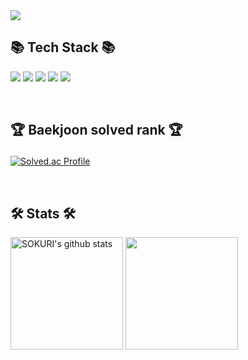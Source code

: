 <img src="https://capsule-render.vercel.app/api?type=waving&color=8A2BE2&height=180&section=header&text=Chiwang's_Github!&fontSize=36"/>

## 📚 Tech Stack 📚
<img src="https://img.shields.io/badge/Python-3776AB?style=flat&logo=Python&logoColor=white"/></a>
<img src="https://img.shields.io/badge/Java-007396?style=flat&logo=Java&logoColor=white" />
<img src="https://img.shields.io/badge/JavaScript-F7DF1E?style=flat&logo=JavaScript&logoColor=white" />
<img src="https://img.shields.io/badge/CSS3-1572B6?style=flat&logo=CSS3&logoColor=white" />
<img src="https://img.shields.io/badge/HTML5-E34F26?style=flat&logo=HTML5&logoColor=white"/></a>

<br/>

## <p>🏆 Baekjoon solved rank 🏆</p>
[![Solved.ac Profile](http://mazassumnida.wtf/api/v2/generate_badge?boj=chris2769)](https://solved.ac/chris2769)

<br/>

## 🛠️ Stats 🛠️

<div style="display: flex, height:180px">
<img align="center" style="height:180px" src="https://github-readme-stats.vercel.app/api?username=noxknow&show_icons=true&include_all_commits=true&theme=kacho_ga&hide_border=true" alt="SOKURI's github stats" />
<img align="center" style="height:180px" src="https://github-readme-stats.vercel.app/api/top-langs/?username=noxknow&layout=compact&theme=kacho_ga&hide_border=true" />
</div>




